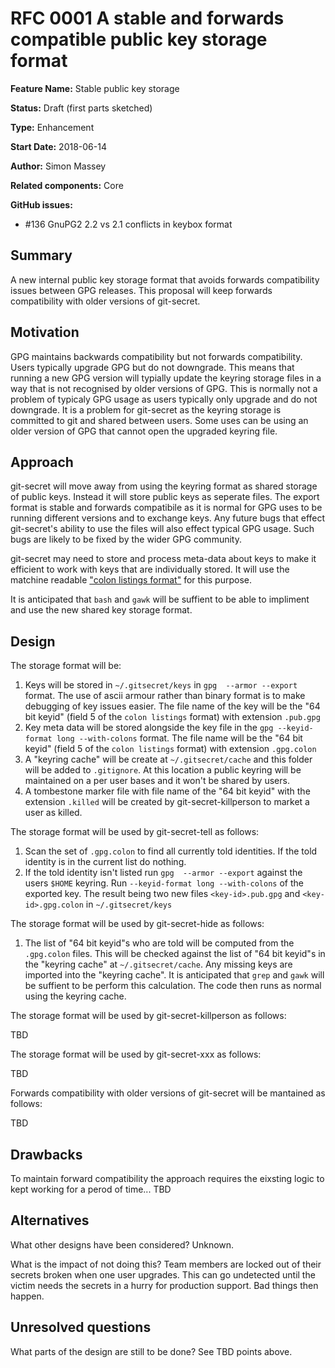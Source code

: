 # RFC 0001 A stable and forwards compatible public key storage format

**Feature Name:** Stable public key storage

**Status:** Draft (first parts sketched)

**Type:** Enhancement

**Start Date:** 2018-06-14

**Author:** Simon Massey

**Related components:** Core

**GitHub issues:** 

* #136 GnuPG2 2.2 vs 2.1 conflicts in keybox format

## Summary

A new internal public key storage format that avoids forwards compatibility issues between GPG releases. This proposal will keep forwards compatibility with older versions of git-secret. 

## Motivation

GPG maintains backwards compatibility but not forwards compatibility. Users typically upgrade GPG but do not downgrade. This means that running a new GPG version will typially update the keyring storage files in a way that is not recognised by older versions of GPG. This is normally not a problem of typicaly GPG usage as users typically only upgrade and do not downgrade. It is a problem for git-secret as the keyring storage is committed to git and shared between users. Some uses can be using an older version of GPG that cannot open the upgraded keyring file. 

## Approach

git-secret will move away from using the keyring format as shared storage of public keys. Instead it will store public keys as seperate files. The export format is stable and forwards compatibile as it is normal for GPG uses to be running different versions and to exchange keys. Any future bugs that effect git-secret's ability to use the files will also effect typical GPG usage. Such bugs are likely to be fixed by the wider GPG community. 

git-secret may need to store and process meta-data about keys to make it efficient to work with keys that are individually stored. It will use the matchine readable ["colon listings format"](https://git.gnupg.org/cgi-bin/gitweb.cgi?p=gnupg.git;a=blob_plain;f=doc/DETAILS) for this purpose. 

It is anticipated that `bash` and `gawk` will be suffient to be able to impliment and use the new shared key storage format. 

## Design

The storage format will be: 

1. Keys will be stored in `~/.gitsecret/keys` in `gpg  --armor --export` format. The use of ascii armour rather than binary format is to make debugging of key issues easier. The file name of the key will be the "64 bit keyid" (field 5 of the `colon listings` format) with extension `.pub.gpg`
1. Key meta data will be stored alongside the key file in the `gpg --keyid-format long --with-colons` format. The file name will be the "64 bit keyid" (field 5 of the `colon listings` format) with extension `.gpg.colon`
1. A "keyring cache" will be create at `~/.gitsecret/cache` and this folder will be added to `.gitignore`. At this location a public keyring will be maintained on a per user bases and it won't be shared by users. 
1. A tombestone marker file with file name of the "64 bit keyid" with the extension `.killed` will be created by git-secret-killperson to market a user as killed. 

The storage format will be used by git-secret-tell as follows: 

1. Scan the set of `.gpg.colon` to find all currently told identities. If the told identity is in the current list do nothing. 
1. If the told identity isn't listed run `gpg  --armor --export` against the users `$HOME` keyring. Run `--keyid-format long --with-colons` of the exported key. The result being two new files `<key-id>.pub.gpg` and `<key-id>.gpg.colon` in `~/.gitsecret/keys`

The storage format will be used by git-secret-hide as follows: 

1. The list of "64 bit keyid"s who are told will be computed from the `.gpg.colon` files. This will be checked against the list of "64 bit keyid"s in the "keyring cache" at `~/.gitsecret/cache`. Any missing keys are imported into the "keyring cache". It is anticipated that `grep` and `gawk` will be suffient to be perform this calculation. The code then runs as normal using the keyring cache. 

The storage format will be used by git-secret-killperson as follows: 

TBD

The storage format will be used by git-secret-xxx as follows: 

TBD

Forwards compatibility with older versions of git-secret will be mantained as follows: 

TBD

## Drawbacks

To maintain forward compatibility the approach requires the eixsting logic to kept working for a perod of time... TBD

## Alternatives

What other designs have been considered? Unknown. 

What is the impact of not doing this? Team members are locked out of their secrets broken when one user upgrades. This can go undetected until the victim needs the secrets in a hurry for production support. Bad things then happen. 

## Unresolved questions

What parts of the design are still to be done? See TBD points above. 
